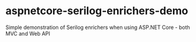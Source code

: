 # aspnetcore-serilog-enrichers-demo
Simple demonstration of Serilog enrichers when using ASP.NET Core - both MVC and Web API
